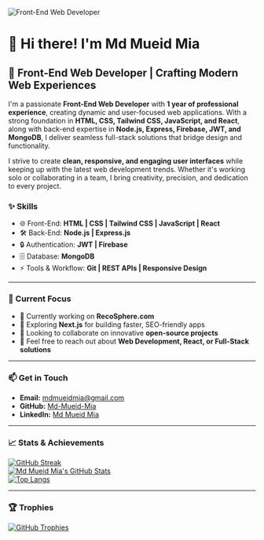 ![Front-End Web Developer](https://scontent.fjsr17-1.fna.fbcdn.net/v/t39.30808-6/471546819_2584270808435736_2274969574795758737_n.jpg?stp=dst-jpg_s960x960_tt6&_nc_cat=104&ccb=1-7&_nc_sid=127cfc&_nc_eui2=AeHOm5p-MKE5j2CmmrDaR_pAzeXXOmEilbfN5dc6YSKVt1I4tkCDXXsG_DpQtWPCI2cdI4aylJJOasVHOWjv2Ru_&_nc_ohc=Cttxd8903OAQ7kNvgGxamFq&_nc_zt=23&_nc_ht=scontent.fjsr17-1.fna&_nc_gid=AD7ZSF557wr_M6dG6_uVNJA&oh=00_AYAivH2_jlxXIoF6RFexlcbbbLJHrNyqxAfIpeMMb7lt2Q&oe=67735EA4)

# 👋 Hi there! I'm **Md Mueid Mia**  
## 🚀 Front-End Web Developer | Crafting Modern Web Experiences  

I'm a passionate **Front-End Web Developer** with **1 year of professional experience**, creating dynamic and user-focused web applications. With a strong foundation in **HTML, CSS, Tailwind CSS, JavaScript, and React**, along with back-end expertise in **Node.js, Express, Firebase, JWT, and MongoDB**, I deliver seamless full-stack solutions that bridge design and functionality.  

I strive to create **clean, responsive, and engaging user interfaces** while keeping up with the latest web development trends. Whether it's working solo or collaborating in a team, I bring creativity, precision, and dedication to every project.  

### **✨ Skills**  
- 🌐 Front-End: **HTML | CSS | Tailwind CSS | JavaScript | React**  
- 🛠️ Back-End: **Node.js | Express.js**  
- 🔒 Authentication: **JWT | Firebase**  
- 🗄️ Database: **MongoDB**  
- ⚡ Tools & Workflow: **Git | REST APIs | Responsive Design**  

---

### **🌟 Current Focus**  
- 🔭 Currently working on **RecoSphere.com**  
- 🌱 Exploring **Next.js** for building faster, SEO-friendly apps  
- 👯 Looking to collaborate on innovative **open-source projects**  
- 💬 Feel free to reach out about **Web Development, React, or Full-Stack solutions**  

---

### 📫 **Get in Touch**  
- **Email:** mdmueidmia@gmail.com  
- **GitHub:** [Md-Mueid-Mia](https://github.com/Md-Mueid-Mia)  
- **LinkedIn:** [Md Mueid Mia](https://www.linkedin.com/in/md-mueid-mia-7a4287254/)  

---

### **📈 Stats & Achievements**  
[![GitHub Streak](https://streak-stats.demolab.com/?user=Md-Mueid-Mia&theme=radical)](https://git.io/streak-stats)  
[![Md Mueid Mia's GitHub Stats](https://github-readme-stats.vercel.app/api?username=Md-Mueid-Mia&show_icons=true&theme=radical)](https://github.com/anuraghazra/github-readme-stats)  
[![Top Langs](https://github-readme-stats.vercel.app/api/top-langs/?username=Md-Mueid-Mia&layout=compact&theme=radical)](https://github.com/anuraghazra/github-readme-stats)  

---

### 🏆 **Trophies**  
[![GitHub Trophies](https://github-profile-trophy.vercel.app/?username=Md-Mueid-Mia&theme=radical)](https://github.com/ryo-ma/github-profile-trophy)  
